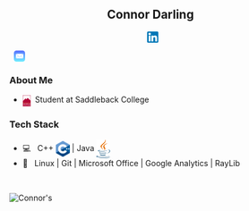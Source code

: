 <h2 align="center"> Connor Darling 
<!---
<img align="center" src="src/resources/supreme-logo.png" width="60"></h2>
--->
</h2>

<p align="center">
&nbsp; <a href="https://www.linkedin.com/in/connor-darling-206a05238" target="_blank" rel="noopener noreferrer"><img align="center" src="src/resources/linked-in-logo.png" width="20" /></a>

&nbsp; <a href="connordarling@me.com" target="_blank" rel="noopener noreferrer"><img align="center" src="src/resources/apple-mail-logo.png" width="20" /></a>

<!---
&nbsp; <img align="center" src="src/resources/apple-mail-logo.png" width="20" /> - connordarling@me.com
--->
</p>

<h3>About Me </h3>

- <img align="center" src="src/resources/saddleback-college-logo.png" width="14">&nbsp; Student at Saddleback College

<h3>Tech Stack</h3>

- 💻 &nbsp; C++ <img align="center" src="cpp-logo.png" width="25"> | Java <img align="center" src="src/resources/java-logo.png" width="25">
- 🔧 &nbsp; Linux | Git | Microsoft Office | Google Analytics | RayLib

<br>
<p float="left">
<img align="left" src="https://github-readme-stats.vercel.app/api?username=connor-darling&include_all_commits=true&count_private=true&show_icons=true&line_height=22.5&hide_rank=true&title_color=9DB8C8&icon_color=2B6CBA&text_color=D3D3D3&bg_color=0,000000,2F6586" alt=Connor's Github Stats"/>


<!---
<img align="right" src="https://github-readme-stats.vercel.app/api/top-langs/?username=connor-darling&layout=compact&title_color=9DB8C8&text_color=D3D3D3&bg_color=0,000000,2F6586" alt="Connor's top languages"/>
</p>
--->
